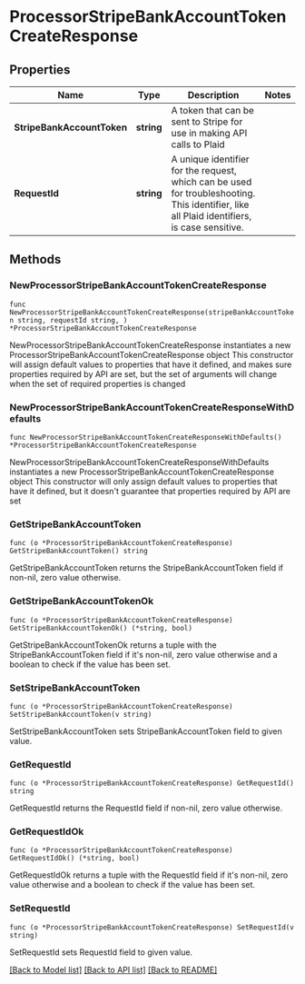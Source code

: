 # ProcessorStripeBankAccountTokenCreateResponse

## Properties

Name | Type | Description | Notes
------------ | ------------- | ------------- | -------------
**StripeBankAccountToken** | **string** | A token that can be sent to Stripe for use in making API calls to Plaid | 
**RequestId** | **string** | A unique identifier for the request, which can be used for troubleshooting. This identifier, like all Plaid identifiers, is case sensitive. | 

## Methods

### NewProcessorStripeBankAccountTokenCreateResponse

`func NewProcessorStripeBankAccountTokenCreateResponse(stripeBankAccountToken string, requestId string, ) *ProcessorStripeBankAccountTokenCreateResponse`

NewProcessorStripeBankAccountTokenCreateResponse instantiates a new ProcessorStripeBankAccountTokenCreateResponse object
This constructor will assign default values to properties that have it defined,
and makes sure properties required by API are set, but the set of arguments
will change when the set of required properties is changed

### NewProcessorStripeBankAccountTokenCreateResponseWithDefaults

`func NewProcessorStripeBankAccountTokenCreateResponseWithDefaults() *ProcessorStripeBankAccountTokenCreateResponse`

NewProcessorStripeBankAccountTokenCreateResponseWithDefaults instantiates a new ProcessorStripeBankAccountTokenCreateResponse object
This constructor will only assign default values to properties that have it defined,
but it doesn't guarantee that properties required by API are set

### GetStripeBankAccountToken

`func (o *ProcessorStripeBankAccountTokenCreateResponse) GetStripeBankAccountToken() string`

GetStripeBankAccountToken returns the StripeBankAccountToken field if non-nil, zero value otherwise.

### GetStripeBankAccountTokenOk

`func (o *ProcessorStripeBankAccountTokenCreateResponse) GetStripeBankAccountTokenOk() (*string, bool)`

GetStripeBankAccountTokenOk returns a tuple with the StripeBankAccountToken field if it's non-nil, zero value otherwise
and a boolean to check if the value has been set.

### SetStripeBankAccountToken

`func (o *ProcessorStripeBankAccountTokenCreateResponse) SetStripeBankAccountToken(v string)`

SetStripeBankAccountToken sets StripeBankAccountToken field to given value.


### GetRequestId

`func (o *ProcessorStripeBankAccountTokenCreateResponse) GetRequestId() string`

GetRequestId returns the RequestId field if non-nil, zero value otherwise.

### GetRequestIdOk

`func (o *ProcessorStripeBankAccountTokenCreateResponse) GetRequestIdOk() (*string, bool)`

GetRequestIdOk returns a tuple with the RequestId field if it's non-nil, zero value otherwise
and a boolean to check if the value has been set.

### SetRequestId

`func (o *ProcessorStripeBankAccountTokenCreateResponse) SetRequestId(v string)`

SetRequestId sets RequestId field to given value.



[[Back to Model list]](../README.md#documentation-for-models) [[Back to API list]](../README.md#documentation-for-api-endpoints) [[Back to README]](../README.md)


